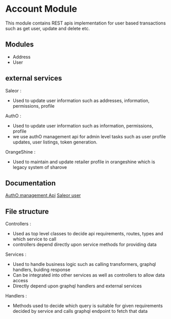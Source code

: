
# Account Module

This module contains REST apis implementation for user based transactions such as get user, update and delete etc.

## Modules

- Address
- User

## external services

Saleor : 
- Used to update user information such as addresses, information, permissions, profile

AuthO : 
- Used to update user information such as information, permissions, profile
- we use authO management api for admin level tasks such as user profile updates, user listings, token generation.

OrangeShine : 
- Used to maintain and update retailer profile in orangeshine which is legacy system of sharove

## Documentation

[AuthO management Api](https://auth0.com/docs/api/management/v2)
[Saleor user](https://docs.saleor.io/docs/3.x/developer/users)


## File structure
Controllers : 
- Used as top level classes to decide api requirements, routes, types and which service to call
- controllers depend directly upon service methods for providing data

Services : 
- Used to handle business logic such as calling transformers, graphql handlers, buiding response
- Can be integrated into other services as well as controllers to allow data access
- Directly depend upon graphql handlers and external services

Handlers : 
- Methods used to decide which query is suitable for given requirements decided by service and calls graphql endpoint to fetch that data
